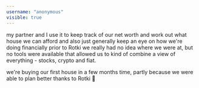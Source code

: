 ```yaml
---
username: "anonymous"
visible: true
---
```


my partner and I use it to keep track of our net worth and work out what house we can afford and also just generally
keep an eye on how we're doing financially prior to Rotki we really had no idea where we were at, but no tools were
available that allowed us to kind of combine a view of everything - stocks, crypto and fiat.

we're buying our first house in a few months time, partly because we were able to plan better thanks to Rotki 🙂
